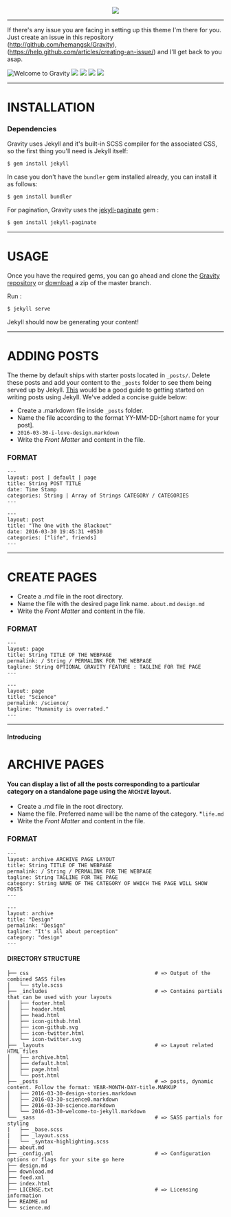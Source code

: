 <p align = "center">
<img src="https://raw.githubusercontent.com/elektrodynamik/elektrodynamik.github.io/master/_assets/lagrangian.png"/>
</p>

---

If there's any issue you are facing in setting up this theme I'm there for you. Just create an issue in this repository (<http://github.com/hemangsk/Gravity>), (<https://help.github.com/articles/creating-an-issue/>) and I'll get back to you asap.

![Welcome to Gravity](https://user-images.githubusercontent.com/13018570/27043040-778d80cc-4fb6-11e7-8619-de4be626be67.png)
<img src="http://i.imgur.com/cPwoX3E.png"/>
<img src="http://i.imgur.com/3TMoBGj.png"/>
<img src="http://i.imgur.com/Z6h3uCp.png"/>
<img src="http://i.imgur.com/bB7IIHr.png"/>

***

# INSTALLATION

### Dependencies

Gravity uses Jekyll and it's built-in SCSS compiler for the associated CSS, so the first thing you'll need is Jekyll itself:

```bash
$ gem install jekyll
```

In case you don't have the `bundler` gem installed already, you can install it as follows:

```bash
$ gem install bundler
```

For pagination, Gravity uses the [jekyll-paginate](https://jekyllrb.com/docs/pagination/) gem :

```bash
$ gem install jekyll-paginate
```

***

# USAGE

Once you have the required gems, you can go ahead and clone the
[Gravity repository](https://github.com/hemangsk/Gravity) or [download](https://github.com/hemangsk/Gravity/archive/master.zip)
a zip of the master branch.

Run :

```bash
$ jekyll serve
```

Jekyll should now be generating your content!

***

# ADDING POSTS

The theme by default ships with starter posts located in `_posts/`. Delete these posts and add your content to the `_posts`
folder to see them being served up by Jekyll. [This](https://jekyllrb.com/docs/posts/) would be a good guide to getting started on writing posts using Jekyll. We've added a concise guide below:

- Create a .markdown file inside `_posts` folder.
- Name the file according to the format YY-MM-DD-[short name for your post].
- `2016-03-30-i-love-design.markdown`
- Write the *Front Matter* and content in the file.

### FORMAT

```
---
layout: post | default | page
title: String POST TITLE
date: Time Stamp
categories: String | Array of Strings CATEGORY / CATEGORIES
---

---
layout: post
title: "The One with the Blackout"
date: 2016-03-30 19:45:31 +0530
categories: ["life", friends]
---
```

***

# CREATE PAGES

- Create a .md file in the root directory.
- Name the file with the desired page link name.
  `about.md`
  `design.md`
- Write the *Front Matter* and content in the file.

### FORMAT

```
---
layout: page
title: String TITLE OF THE WEBPAGE
permalink: / String / PERMALINK FOR THE WEBPAGE
tagline: String OPTIONAL GRAVITY FEATURE : TAGLINE FOR THE PAGE
---

---
layout: page
title: "Science"
permalink: /science/
tagline: "Humanity is overrated."
---
```

***

#### Introducing

# ARCHIVE PAGES

#### You can display a list of all the posts corresponding to a particular category on a standalone page using the `ARCHIVE` layout.

- Create a .md file in the root directory.
- Name the file. Preferred name will be the name of the category.
    \*`life.md`
- Write the *Front Matter* and content in the file.

### FORMAT

```
---
layout: archive ARCHIVE PAGE LAYOUT
title: String TITLE OF THE WEBPAGE
permalink: / String / PERMALINK FOR THE WEBPAGE
tagline: String TAGLINE FOR THE PAGE
category: String NAME OF THE CATEGORY OF WHICH THE PAGE WILL SHOW POSTS
---

---
layout: archive
title: "Design"
permalink: "Design"
tagline: "It's all about perception"
category: "design"
---
```

#### DIRECTORY STRUCTURE

```
├── css                                         # => Output of the combined SASS files
│   └── style.scss
├── _includes                                   # => Contains partials that can be used with your layouts
│   ├── footer.html
│   ├── header.html
│   ├── head.html
│   ├── icon-github.html
│   ├── icon-github.svg
│   ├── icon-twitter.html
│   └── icon-twitter.svg
├── _layouts                                    # => Layout related HTML files
│   ├── archive.html
│   ├── default.html
│   ├── page.html
│   └── post.html
├── _posts                                      # => posts, dynamic content. Follow the format: YEAR-MONTH-DAY-title.MARKUP
│   ├── 2016-03-30-design-stories.markdown
│   ├── 2016-03-30-science0.markdown
│   ├── 2016-03-30-science.markdown
│   └── 2016-03-30-welcome-to-jekyll.markdown
└── _sass                                       # => SASS partials for styling
|   ├── _base.scss
|   ├── _layout.scss
|   └── _syntax-highlighting.scss
├── about.md
├── _config.yml                                 # => Configuration options or flags for your site go here
├── design.md
├── download.md
├── feed.xml
├── index.html
├── LICENSE.txt                                 # => Licensing information
├── README.md
└── science.md
```
